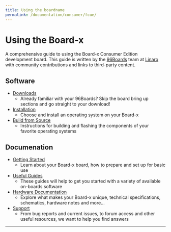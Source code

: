 ```yaml
---
title: Using the boardname
permalink: /documentation/consumer/fcue/
---
```

# Using the Board-x

A comprehensive guide to using the Board-x Consumer Edition development board. This guide is written by the [96Boards](https://www.96boards.org) team at [Linaro](http://www.linaro.org) with community contributions and links to third-party content.

## Software

- [Downloads](downloads/README.md)
   - Already familiar with your 96Boards? Skip the board bring up sections and go straight to your download!
- [Installation](installation/README.md)
   - Choose and install an operating system on your Board-x
- [Build from Source](build/README.md)
   - Instructions for building and flashing the components of your favorite operating systems

## Documenation

- [Getting Started](getting-started/README.md)
   - Learn about your Board-x board, how to prepare and set up for basic use
- [Useful Guides](guides/README.md)
   - These guides will help to get you started with a variety of available on-boards software
- [Hardware Documentation](hardware-docs/README.md)
   - Explore what makes your Board-x unique, technical specifications, schematics, hardware notes and more...
- [Support](support/README.md)
   - From bug reports and current issues, to forum access and other useful resources, we want to help you find answers

***
